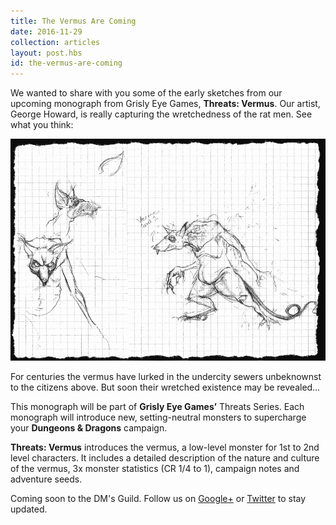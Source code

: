 ```yaml
---
title: The Vermus Are Coming
date: 2016-11-29
collection: articles
layout: post.hbs
id: the-vermus-are-coming
---
```

<p>We wanted to share with you some of the early sketches from our upcoming monograph from Grisly Eye Games, <strong>Threats: Vermus</strong>. Our artist, George Howard, is really capturing the wretchedness of the rat men. See what you think:</p>

<a href="images/vermus-sketches.png"><img src="images/vermus-sketches.png" alt="Early Vermus Sketches"></a>

<p>For centuries the vermus have lurked in the undercity sewers unbeknownst to the citizens above. But soon their wretched existence may be revealed&#8230;</p>

<p>This monograph will be part of <strong>Grisly Eye Games&#8217;</strong> Threats Series. Each monograph will introduce new, setting-neutral monsters to supercharge your <strong>Dungeons &amp; Dragons</strong> campaign.</p>

<p><strong>Threats: Vermus</strong> introduces the vermus, a low-level monster for 1st to 2nd level characters. It includes a detailed description of the nature and culture of the vermus, 3x monster statistics (CR 1/4 to 1), campaign notes and adventure seeds.</p>

<p>Coming soon to the DM's Guild. Follow us on <a href="https://plus.google.com/b/113274388248145750039/+Grislyeye/about" title="Grisly Eye Games on Google+">Google+</a> or <a href="https://twitter.com/grislyeye" title="Grisly Eye Games on Twitter">Twitter</a> to stay updated.</p>